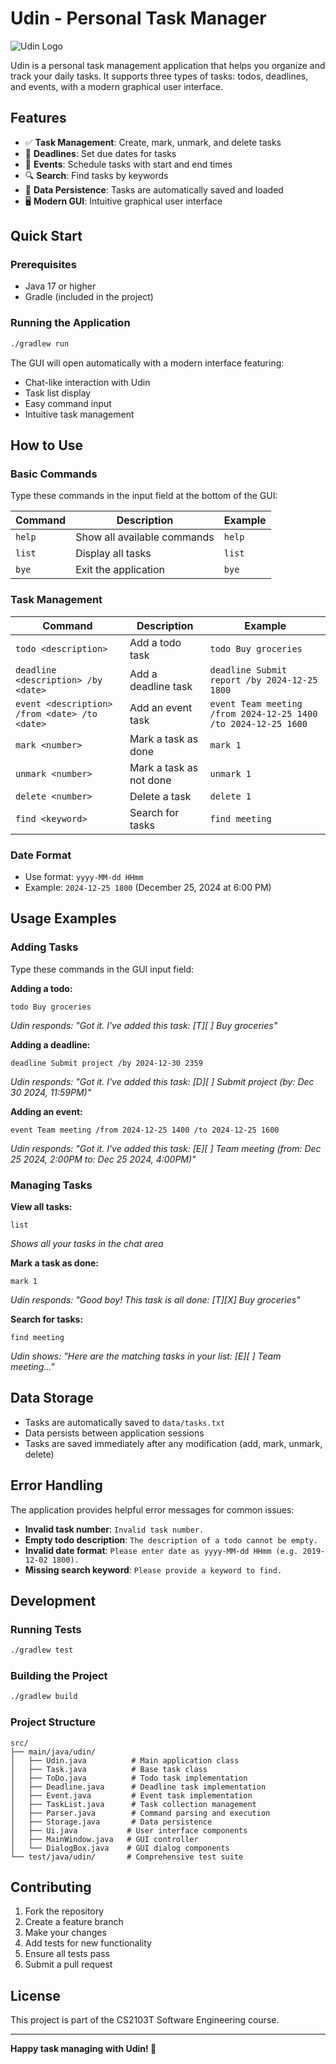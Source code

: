 # Udin - Personal Task Manager

![Udin Logo](docs/Ui.png)

Udin is a personal task management application that helps you organize and track your daily tasks. It supports three types of tasks: todos, deadlines, and events, with a modern graphical user interface.

## Features

- ✅ **Task Management**: Create, mark, unmark, and delete tasks
- 📅 **Deadlines**: Set due dates for tasks
- 🎯 **Events**: Schedule tasks with start and end times
- 🔍 **Search**: Find tasks by keywords
- 💾 **Data Persistence**: Tasks are automatically saved and loaded
- 🖥️ **Modern GUI**: Intuitive graphical user interface

## Quick Start

### Prerequisites
- Java 17 or higher
- Gradle (included in the project)

### Running the Application

```bash
./gradlew run
```

The GUI will open automatically with a modern interface featuring:
- Chat-like interaction with Udin
- Task list display
- Easy command input
- Intuitive task management

## How to Use

### Basic Commands

Type these commands in the input field at the bottom of the GUI:

| Command | Description | Example |
|---------|-------------|---------|
| `help` | Show all available commands | `help` |
| `list` | Display all tasks | `list` |
| `bye` | Exit the application | `bye` |

### Task Management

| Command | Description | Example |
|---------|-------------|---------|
| `todo <description>` | Add a todo task | `todo Buy groceries` |
| `deadline <description> /by <date>` | Add a deadline task | `deadline Submit report /by 2024-12-25 1800` |
| `event <description> /from <date> /to <date>` | Add an event task | `event Team meeting /from 2024-12-25 1400 /to 2024-12-25 1600` |
| `mark <number>` | Mark a task as done | `mark 1` |
| `unmark <number>` | Mark a task as not done | `unmark 1` |
| `delete <number>` | Delete a task | `delete 1` |
| `find <keyword>` | Search for tasks | `find meeting` |

### Date Format
- Use format: `yyyy-MM-dd HHmm`
- Example: `2024-12-25 1800` (December 25, 2024 at 6:00 PM)

## Usage Examples

### Adding Tasks
Type these commands in the GUI input field:

**Adding a todo:**
```
todo Buy groceries
```
*Udin responds: "Got it. I've added this task: [T][ ] Buy groceries"*

**Adding a deadline:**
```
deadline Submit project /by 2024-12-30 2359
```
*Udin responds: "Got it. I've added this task: [D][ ] Submit project (by: Dec 30 2024, 11:59PM)"*

**Adding an event:**
```
event Team meeting /from 2024-12-25 1400 /to 2024-12-25 1600
```
*Udin responds: "Got it. I've added this task: [E][ ] Team meeting (from: Dec 25 2024, 2:00PM to: Dec 25 2024, 4:00PM)"*

### Managing Tasks

**View all tasks:**
```
list
```
*Shows all your tasks in the chat area*

**Mark a task as done:**
```
mark 1
```
*Udin responds: "Good boy! This task is all done: [T][X] Buy groceries"*

**Search for tasks:**
```
find meeting
```
*Udin shows: "Here are the matching tasks in your list: [E][ ] Team meeting..."*

## Data Storage

- Tasks are automatically saved to `data/tasks.txt`
- Data persists between application sessions
- Tasks are saved immediately after any modification (add, mark, unmark, delete)

## Error Handling

The application provides helpful error messages for common issues:

- **Invalid task number**: `Invalid task number.`
- **Empty todo description**: `The description of a todo cannot be empty.`
- **Invalid date format**: `Please enter date as yyyy-MM-dd HHmm (e.g. 2019-12-02 1800).`
- **Missing search keyword**: `Please provide a keyword to find.`

## Development

### Running Tests
```bash
./gradlew test
```

### Building the Project
```bash
./gradlew build
```

### Project Structure
```
src/
├── main/java/udin/
│   ├── Udin.java          # Main application class
│   ├── Task.java          # Base task class
│   ├── ToDo.java          # Todo task implementation
│   ├── Deadline.java      # Deadline task implementation
│   ├── Event.java         # Event task implementation
│   ├── TaskList.java      # Task collection management
│   ├── Parser.java        # Command parsing and execution
│   ├── Storage.java       # Data persistence
│   ├── Ui.java           # User interface components
│   ├── MainWindow.java   # GUI controller
│   └── DialogBox.java    # GUI dialog components
└── test/java/udin/       # Comprehensive test suite
```

## Contributing

1. Fork the repository
2. Create a feature branch
3. Make your changes
4. Add tests for new functionality
5. Ensure all tests pass
6. Submit a pull request

## License

This project is part of the CS2103T Software Engineering course.

---

**Happy task managing with Udin! 🎯**
